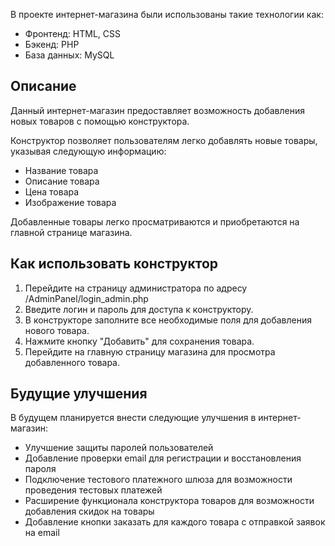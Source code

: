 В проекте интернет-магазина были использованы такие технологии как:
- Фронтенд: HTML, CSS
- Бэкенд: PHP
- База данных: MySQL

## Описание

Данный интернет-магазин предоставляет возможность добавления новых товаров с помощью конструктора.

Конструктор позволяет пользователям легко добавлять новые товары, указывая следующую информацию:
- Название товара
- Описание товара
- Цена товара
- Изображение товара

Добавленные товары легко просматриваются и приобретаются на главной странице магазина.

## Как использовать конструктор

1. Перейдите на страницу администратора по адресу /AdminPanel/login_admin.php
2. Введите логин и пароль для доступа к конструктору.
3. В конструкторе заполните все необходимые поля для добавления нового товара.
4. Нажмите кнопку "Добавить" для сохранения товара.
5. Перейдите на главную страницу магазина для просмотра добавленного товара.

## Будущие улучшения

В будущем планируется внести следующие улучшения в интернет-магазин:
- Улучшение защиты паролей пользователей
- Добавление проверки email для регистрации и восстановления пароля
- Подключение тестового платежного шлюза для возможности проведения тестовых платежей
- Расширение функционала конструктора товаров для возможности добавления скидок на товары 
- Добавление кнопки заказать для каждого товара с отправкой заявок на email

